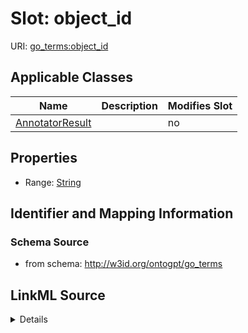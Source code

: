 

# Slot: object_id

URI: [go_terms:object_id](http://w3id.org/ontogpt/go_termsobject_id)



<!-- no inheritance hierarchy -->





## Applicable Classes

| Name | Description | Modifies Slot |
| --- | --- | --- |
| [AnnotatorResult](AnnotatorResult.md) |  |  no  |







## Properties

* Range: [String](String.md)





## Identifier and Mapping Information







### Schema Source


* from schema: http://w3id.org/ontogpt/go_terms




## LinkML Source

<details>
```yaml
name: object_id
from_schema: http://w3id.org/ontogpt/go_terms
rank: 1000
alias: object_id
owner: AnnotatorResult
domain_of:
- AnnotatorResult
range: string

```
</details>